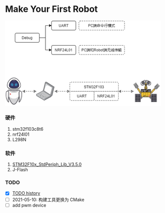 Make Your First Robot
=====================
<div align="center"> 
<img src="https://github.com/JiauZhang/FiBot/blob/master/doc/media/FiBot-diagram.png">
</div>

### 硬件
1. stm32f103c8t6
2. nrf24l01
3. L298N

### 软件
1. [STM32F10x_StdPeriph_Lib_V3.5.0](https://www.stmcu.org.cn/document/detail/index/id-213160)
2. J-Flash

### TODO
- [x] [TODO history](doc/TODO.md)
- [ ] 2021-05-10: 构建工具更换为 CMake
- [ ] add pwm device
